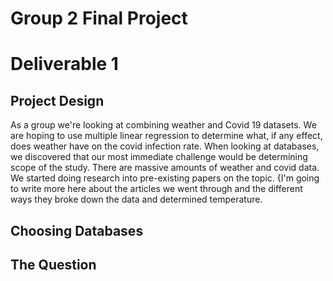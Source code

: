 # Group 2 Final Project 
# Deliverable 1
## Project Design 
As a group we're looking at combining weather and Covid 19 datasets.  We are hoping to use multiple linear regression to determine what, if any effect, does weather have on the covid infection rate. 
When looking at databases, we discovered that our most immediate challenge would be determining scope of the study.  There are massive amounts of weather and covid data. We started doing research into pre-existing papers on the topic.  {I'm going to write more here about the articles we went through and the different ways they broke down the data and determined temperature.  

## Choosing Databases

## The Question 
